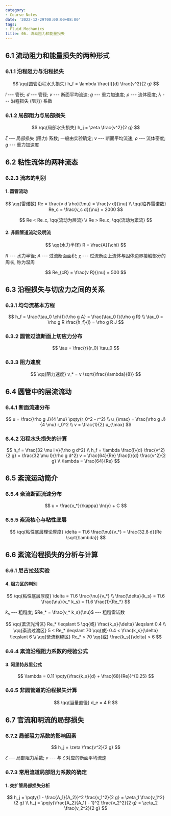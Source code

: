 ```yaml
---
category:
- Course Notes
date: '2022-12-29T00:00:00+08:00'
tags:
- Fluid_Mechanics
title: 06. 流动阻力和能量损失
---
```


## 6.1 流动阻力和能量损失的两种形式

### 6.1.1 沿程阻力与沿程损失

$$
\qq{圆管沿程水头损失} h_f = \lambda \frac{l}{d} \frac{v^2}{2 g}
$$

$l$ --- 管长; $d$ --- 管径; $v$ --- 断面平均流速; $g$ --- 重力加速度; $\rho$ --- 流体密度; $\lambda$ --- 沿程损失 (阻力) 系数

### 6.1.2 局部阻力与局部损失

$$
\qq{局部水头损失} h_j = \zeta \frac{v^2}{2 g}
$$

$\zeta$ --- 局部损失 (阻力) 系数; 一般由实验确定; $v$ --- 断面平均流速; $\rho$ --- 流体密度; $g$ --- 重力加速度

## 6.2 粘性流体的两种流态

### 6.2.3 流态的判别

#### 1. 圆管流动

$$
\qq{雷诺数} Re = \frac{v d \rho}{\mu} = \frac{v d}{\nu} \\
\qq{临界雷诺数} Re_c = \frac{v_c d}{\nu} = 2000
$$

$$
Re < Re_c, \qq{流动为层流} \\
Re > Re_c, \qq{流动为紊流}
$$

#### 2. 非圆管道流动及明流

$$
\qq{水力半径} R = \frac{A}{\chi}
$$

$R$ --- 水力半径; $A$ --- 过流断面面积; $\chi$ --- 过流断面上流体与固体边界接触部分的周长, 称为湿周

$$
Re_{cR} = \frac{v R}{\nu} = 500
$$

## 6.3 沿程损失与切应力之间的关系

### 6.3.1 均匀流基本方程

$$
h_f = \frac{\tau_0 \chi l}{\rho g A} = \frac{\tau_0 l}{\rho g R} \\
\tau_0 = \rho g R \frac{h_f}{l} = \rho g R J
$$

### 6.3.2 圆管过流断面上切应力分布

$$
\tau = \frac{r}{r_0} \tau_0
$$

### 6.3.3 阻力速度

$$
\qq{阻力速度} v_* = v \sqrt{\frac{\lambda}{8}}
$$

## 6.4 圆管中的层流流动

### 6.4.1 断面流速分布

$$
u = \frac{\rho g J}{4 \mu} \pqty{r_0^2 - r^2} \\
u_{\max} = \frac{\rho g J}{4 \mu} r_0^2       \\
v = \frac{1}{2} u_{\max}
$$

### 6.4.2 沿程水头损失的计算

$$
h_f = \frac{32 \mu l v}{\rho g d^2} \\
h_f = \lambda \frac{l}{d} \frac{v^2}{2 g} = \frac{32 \mu l}{\rho g d^2} v = \frac{64}{Re} \frac{l}{d} \frac{v^2}{2 g} \\
\lambda = \frac{64}{Re}
$$

## 6.5 紊流运动简介

### 6.5.4 紊流断面流速分布

$$
u = \frac{v_*}{\kappa} \ln{y} + C
$$

### 6.5.5 紊流核心与粘性底层

$$
\qq{粘性底层理论厚度} \delta = 11.6 \frac{\nu}{v_*} = \frac{32.8 d}{Re \sqrt{\lambda}}
$$

## 6.6 紊流沿程损失的分析与计算

### 6.6.1 尼古拉兹实验

#### 4. 阻力区的判别

$$
\qq{粘性底层厚度} \delta = 11.6 \frac{\nu}{v_*} \\
\frac{\delta}{k_s} = 11.6 \frac{\nu}{v_* k_s} = 11.6 \frac{1}{Re_*}
$$

$k_s$ --- 粗糙度; $Re_* = \frac{v_* k_s}{\nu}$ --- 粗糙雷诺数

$$
\qq{紊流光滑区} Re_* \leqslant 5 \qq{或} \frac{k_s}{\delta} \leqslant 0.4 \\
\qq{紊流过渡区} 5 < Re_* \leqslant 70 \qq{或} 0.4 < \frac{k_s}{\delta} \leqslant 6 \\
\qq{紊流粗糙区} Re_* > 70 \qq{或} \frac{k_s}{\delta} > 6
$$

### 6.6.4 紊流沿程阻力系数的经验公式

#### 3. 阿里特苏里公式

$$
\lambda = 0.11 \pqty{\frac{k_s}{d} + \frac{68}{Re}}^{0.25}
$$

### 6.6.5 非圆管道的沿程损失计算

$$
\qq{当量直径} d_e = 4 R
$$

## 6.7 官流和明流的局部损失

### 6.7.2 局部阻力系数的影响因素

$$
h_j = \zeta \frac{v^2}{2 g}
$$

$\zeta$ --- 局部阻力系数; $v$ --- 与 $\zeta$ 对应的断面平均流速

### 6.7.3 常用流道局部阻力系数的确定

#### 1. 突扩管局部损失分析

$$
h_j = \pqty{1 - \frac{A_1}{A_2}}^2 \frac{v_1^2}{2 g} = \zeta_1 \frac{v_1^2}{2 g} \\
h_j = \pqty{\frac{A_2}{A_1} - 1}^2 \frac{v_2^2}{2 g} = \zeta_2 \frac{v_2^2}{2 g}
$$
